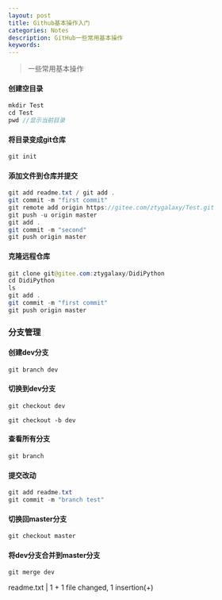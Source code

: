```yaml
---
layout: post
title: Github基本操作入门
categories: Notes
description: GitHub一些常用基本操作
keywords: 
---
```


>  一些常用基本操作

#### 创建空目录

```java
mkdir Test
cd Test
pwd //显示当前目录
```

#### 将目录变成git仓库

```java
git init
```

#### 添加文件到仓库并提交

```java
git add readme.txt / git add .
git commit -m "first commit"
git remote add origin https://gitee.com/ztygalaxy/Test.git
git push -u origin master
git add .
git commit -m "second"
git push origin master
```

#### 克隆远程仓库

```java
git clone git@gitee.com:ztygalaxy/DidiPython
cd DidiPython
ls
git add .
git commit -m "first commit"
git push origin master
```

### 分支管理

#### 创建dev分支

```java
git branch dev
```

#### 切换到dev分支

```java
git checkout dev
```

```
git checkout -b dev
```

#### 查看所有分支

```java
git branch
```

#### 提交改动

```java
git add readme.txt 
git commit -m "branch test"
```

#### 切换回master分支

```java
git checkout master
```

#### 将dev分支合并到master分支

```java
git merge dev
```

 readme.txt | 1 +
 1 file changed, 1 insertion(+)